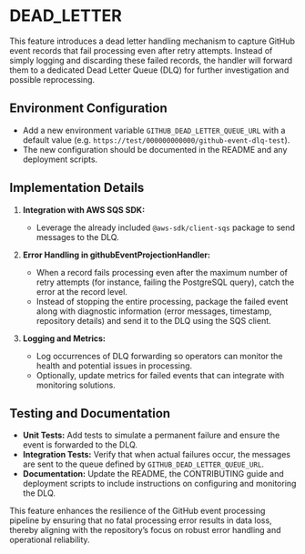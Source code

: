 # DEAD_LETTER

This feature introduces a dead letter handling mechanism to capture GitHub event records that fail processing even after retry attempts. Instead of simply logging and discarding these failed records, the handler will forward them to a dedicated Dead Letter Queue (DLQ) for further investigation and possible reprocessing.

## Environment Configuration

- Add a new environment variable `GITHUB_DEAD_LETTER_QUEUE_URL` with a default value (e.g. `https://test/000000000000/github-event-dlq-test`).
- The new configuration should be documented in the README and any deployment scripts.

## Implementation Details

1. **Integration with AWS SQS SDK:**
   - Leverage the already included `@aws-sdk/client-sqs` package to send messages to the DLQ.
   
2. **Error Handling in githubEventProjectionHandler:**
   - When a record fails processing even after the maximum number of retry attempts (for instance, failing the PostgreSQL query), catch the error at the record level.
   - Instead of stopping the entire processing, package the failed event along with diagnostic information (error messages, timestamp, repository details) and send it to the DLQ using the SQS client.
   
3. **Logging and Metrics:**
   - Log occurrences of DLQ forwarding so operators can monitor the health and potential issues in processing.
   - Optionally, update metrics for failed events that can integrate with monitoring solutions.

## Testing and Documentation

- **Unit Tests:** Add tests to simulate a permanent failure and ensure the event is forwarded to the DLQ.
- **Integration Tests:** Verify that when actual failures occur, the messages are sent to the queue defined by `GITHUB_DEAD_LETTER_QUEUE_URL`.
- **Documentation:** Update the README, the CONTRIBUTING guide and deployment scripts to include instructions on configuring and monitoring the DLQ.

This feature enhances the resilience of the GitHub event processing pipeline by ensuring that no fatal processing error results in data loss, thereby aligning with the repository’s focus on robust error handling and operational reliability.
